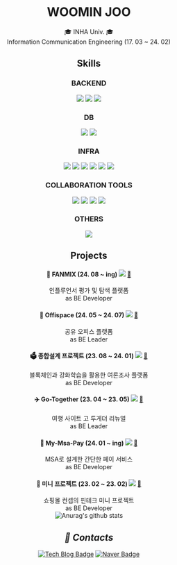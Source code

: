 <div align=center>
<h1>WOOMIN JOO</h1>
🎓 INHA Univ. 🎓 </br>
Information Communication Engineering (17. 03 ~ 24. 02) 
</br>

## Skills

### BACKEND
<img src="https://img.shields.io/badge/Spring Boot-6DB33F?style=flat-square&logo=Spring Boot&logoColor=white"/>  <img src="https://img.shields.io/badge/JPA-6DB33F?style=flat-square&logo=JPA&logoColor=white"/> 
<img src="https://img.shields.io/badge/Querydsl-2E64FE?style=flat-square&logo=Querydsl&logoColor=white"/>

### DB
<img src="https://img.shields.io/badge/MySQL-4479A1?style=flat-square&logo=MySQL&logoColor=white"/> <img src="https://img.shields.io/badge/Redis-DC382D?style=flat-square&logo=Redis&logoColor=white"/>

### INFRA
<img src="https://img.shields.io/badge/Amazon EC2-FF9900?style=flat-square&logo=amazonec2&logoColor=white"/> <img src="https://img.shields.io/badge/Amazon S3-569A31?style=flat-square&logo=amazons3&logoColor=white"/>
<img src="https://img.shields.io/badge/Amazon RDS-527FFF?style=flat-square&logo=amazonrds&logoColor=white"/> <img src="https://img.shields.io/badge/Amazon CloudWatch-FF4F8B?style=flat-square&logo=amazoncloudwatch&logoColor=white"/> <img src="https://img.shields.io/badge/Docker-2496ED?style=flat-square&logo=docker&logoColor=white"/> <img src="https://img.shields.io/badge/Apache Kafka-231F20?style=flat-square&logo=apachekafka&logoColor=white"/>

### COLLABORATION TOOLS
<img src="https://img.shields.io/badge/Git-F05032?style=flat-square&logo=Git&logoColor=white"/> <img src="https://img.shields.io/badge/GitHub Actions-2088FF?style=flat-square&logo=githubactions&logoColor=white"/>
<img src="https://img.shields.io/badge/Slack-4A154B?style=flat-square&logo=slack&logoColor=white"/> <img src="https://img.shields.io/badge/Swagger-85EA2D?style=flat-square&logo=swagger&logoColor=white"/>

### OTHERS
<img src="https://img.shields.io/badge/Web3j-3C3C3D?style=flat-square&logo=ethereum&logoColor=white"/>

## Projects

#### 🌟 FANMIX (24. 08 ~ ing) <img src="https://img.shields.io/badge/WEB-61DAFB?style=flat"/> <a href="https://github.com/FANMIX-Works/FANMIX-BE">🔗</a>
인플루언서 평가 및 탐색 플랫폼 </br>
as BE Developer </br>

#### 🏢 Offispace (24. 05 ~ 24. 07) <img src="https://img.shields.io/badge/WEB-61DAFB?style=flat"/> <a href="https://github.com/4bujak-4bujak/backend">🔗</a>
공유 오피스 플랫폼 </br>
as BE Leader </br>

#### 🗳️ 종합설계 프로젝트 (23. 08 ~ 24. 01) <img src="https://img.shields.io/badge/WEB-61DAFB?style=flat"/> <a href="https://github.com/Inha-ICE-Capstone/capstone-design-BE">🔗</a>
블록체인과 강화학습을 활용한 여론조사 플랫폼 </br>
as BE Developer </br>

#### ✈️ Go-Together (23. 04 ~ 23. 05) <img src="https://img.shields.io/badge/WEB-61DAFB?style=flat"/> <a href="https://github.com/KDT3-Final-6/final-project-BE">🔗</a>
여행 사이트 고 투게더 리뉴얼 </br>
as BE Leader </br>

#### 💸 My-Msa-Pay (24. 01 ~ ing) <img src="https://img.shields.io/badge/WEB-61DAFB?style=flat"/> <a href="https://github.com/zoomin3022/my-MSA-pay">🔗</a>
MSA로 설계한 간단한 페이 서비스 </br>
as BE Developer </br>

#### 🏦 미니 프로젝트 (23. 02 ~ 23. 02) <img src="https://img.shields.io/badge/WEB-61DAFB?style=flat"/> <a href="https://github.com/FastcampusMini/mini-project">🔗</a>
쇼핑몰 컨셉의 핀테크 미니 프로젝트 </br>
as BE Developer 
</br> 
![Anurag's github stats](https://github-readme-stats.vercel.app/api?username=zoomin3022&show_icons=true&theme=default)

<h2 align='center'><i>💬 Contacts</i></h2>

[![Tech Blog Badge](http://img.shields.io/badge/-Tech%20blog-black?style=flat-square&logo=Velog&link=https://velog.io/@zoomin3022/posts)](https://velog.io/@zoomin3022/posts)
[![Naver Badge](https://img.shields.io/badge/Mail-03C75A?style=flat-square&logo=Naver&logoColor=white&link=mailto:jjwm0128@naver.com)](mailto:jjwm0128@naver.com)
